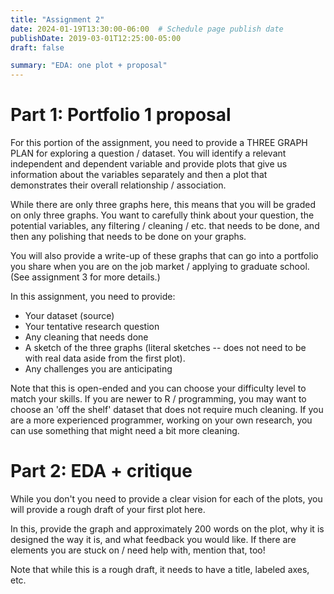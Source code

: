 ```yaml
---
title: "Assignment 2"
date: 2024-01-19T13:30:00-06:00  # Schedule page publish date
publishDate: 2019-03-01T12:25:00-05:00
draft: false

summary: "EDA: one plot + proposal"
---
```


# Part 1: Portfolio 1 proposal

For this portion of the assignment, you need to provide a THREE GRAPH PLAN for exploring a question / dataset. You will identify a relevant independent and dependent variable and provide plots that give us information about the variables separately and then a plot that demonstrates their overall relationship / association.

While there are only three graphs here, this means that you will be graded on only three graphs. You want to carefully think about your question, the potential variables, any filtering / cleaning / etc. that needs to be done, and then any polishing that needs to be done on your graphs.

You will also provide a write-up of these graphs that can go into a portfolio you share when you are on the job market / applying to graduate school. (See assignment 3 for more details.)

In this assignment, you need to provide:

-   Your dataset (source)
-   Your tentative research question
-   Any cleaning that needs done
-   A sketch of the three graphs (literal sketches -- does not need to be with real data aside from the first plot).
-   Any challenges you are anticipating

Note that this is open-ended and you can choose your difficulty level to match your skills. If you are newer to R / programming, you may want to choose an 'off the shelf' dataset that does not require much cleaning. If you are a more experienced programmer, working on your own research, you can use something that might need a bit more cleaning.

# Part 2: EDA + critique

While you don't you need to provide a clear vision for each of the plots, you will provide a rough draft of your first plot here.

In this, provide the graph and approximately 200 words on the plot, why it is designed the way it is, and what feedback you would like. If there are elements you are stuck on / need help with, mention that, too!

Note that while this is a rough draft, it needs to have a title, labeled axes, etc.
